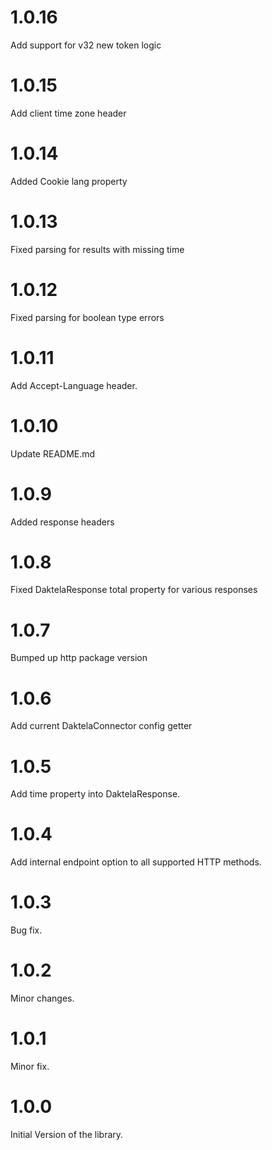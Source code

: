 # 1.0.16

Add support for v32 new token logic

# 1.0.15

Add client time zone header

# 1.0.14

Added Cookie lang property

# 1.0.13

Fixed parsing for results with missing time

# 1.0.12

Fixed parsing for boolean type errors

# 1.0.11

Add Accept-Language header.

# 1.0.10

Update README.md

# 1.0.9

Added response headers

# 1.0.8

Fixed DaktelaResponse total property for various responses

# 1.0.7

Bumped up http package version

# 1.0.6

Add current DaktelaConnector config getter

# 1.0.5

Add time property into DaktelaResponse.

# 1.0.4

Add internal endpoint option to all supported HTTP methods.

# 1.0.3

Bug fix.

# 1.0.2

Minor changes.

# 1.0.1

Minor fix.

# 1.0.0

Initial Version of the library.
